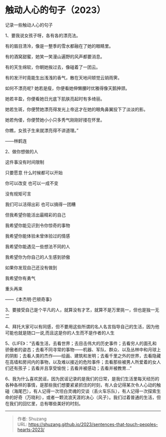 # 触动人心的句子（2023）


记录一些触动人心的句子

1、要我说女孩子呀，各有各的漂亮法。

有的眉目清泠，像是一整季的雪水都融在了她的眼睛里。

有的酒窝甜蜜，她笑一笑漫山遍野的风声都要消息。

有的天生绵软，你朝她挨过去，像碰着了一团云。

有的发汗时竟能生出浅浅的香气，散在天地间顿觉云销雨霁。

如何不漂亮呢? 她若是瘦，你便看她伸懒腰时优雅得像天鹅抻颈。

她若丰盈，你便看她日光底下肌肤亮起时有多绮丽。

她若生斑，你便赞她漂亮得发光上帝这才在她的眼角鼻翼投下了淡淡的影。

她若佝偻，你便赞她小小只多秀气刚刚好搂在怀里。

你瞧，女孩子生来就漂亮得不讲道理。”

——林鹤连

2、做你想做的人

这件事没有时间限制 

只要愿意 什么时候都可以开始

你可以改变 也可以一成不变 

没有规矩可言

我们可以活得出彩 也可以搞得一团糟

但我希望你能活出最精彩的自己

我希望你能见识到令你惊奇的事物

我希望你能体验未曾体验过的情感

我希望你能遇见一些想法不同的人

我希望你为你自己的人生感到骄傲

如果你发现自己还没有做到

我希望你有勇气

重头再来

——《本杰明·巴顿奇事》

3、要接受自己是个平凡的人，就算没有才艺，就算不是万里挑一，但也是独一无二

4、拜托大家可以有同感，但不要用这些所谓的名人名言指导自己的生活，因为他可能也就是随口一说,而且这是你的人生而不是作者的人生

5、《LIFE》：“去看生活，去看世界；去目击伟大的历史事件；去看穷人的面孔和骄傲者的姿态；去看不同寻常的事物——机器、军队、群众、以及丛林中和月球上的阴影；去看人类的杰作——绘画、建筑和发明；去看千里之外的世界，去看隐藏在高墙和房间内的事物，以及难以接近的危险事件；去看那些被男人所爱着的女人们还有孩子；去看并且享受愉悦；去看并被感动；去看并被教育…”

6、我为什么喜欢民谣，因为民谣记录的是我们的日常，是我们生活里每天经历的各种各样的事情，是那些我们想要紧紧抓住的时刻，有人会记得某次令人心动的触碰（海尾巴），有人记得一次坦白灵魂的交谈（丢火车乐队），有人记得一次探索生命的好奇（万晓利），或者一颗流浪天涯的决心（风子）。我们过着普通的生活，但在我们的回忆里，总有哪些美好的时刻。


---

> 作者: Shuzang  
> URL: https://shuzang.github.io/2023/sentences-that-touch-peoples-hearts-2023/  

